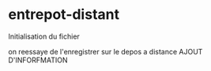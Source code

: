 # entrepot-distant
Initialisation du fichier

on reessaye de l'enregistrer sur le depos a distance
AJOUT D'INFORFMATION
